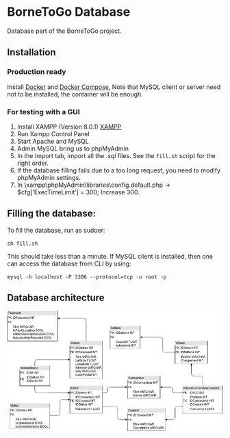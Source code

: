 # BorneToGo Database

Database part of the BorneToGo project.


## Installation

### Production ready

Install [Docker](https://docs.docker.com/engine/install) and [Docker Compose.](https://docs.docker.com/compose/install)
Note that MySQL client or server need not to be installed, the container will be enough.

### For testing with a GUI

1. Install XAMPP (Version 8.0.1) [XAMPP](https://www.apachefriends.org/download.html)
2. Run Xampp Control Panel
3. Start Apache and MySQL
4. Admin MySQL bring us to phpMyAdmin
5. In the Import tab, import all the *.sql* files. See the ``` fill.sh ``` script for the right order.
6. If the database filling fails due to a too long request, you need to modify phpMyAdmin settings.
7. In \xampp\phpMyAdmin\libraries\config.default.php -> $cfg[‘ExecTimeLimit’] = 300; Increase 300.


## Filling the database:

To fill the database, run as sudoer:

```
sh fill.sh
```

This should take less than a minute. If MySQL client is installed, then one can access the database from CLI by using:

```
mysql -h localhost -P 3306 --protocol=tcp -u root -p
```


## Database architecture

![Database architecture](/Database/images/Schema_BDD_V8.png)
